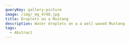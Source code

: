 ```yaml
---
queryKey: gallery-picture
image: /img/_mg_4748.jpg
title: Droplets on a Mustang
description: Water droplets on a a well waxed Mustang
tags:
  - Abstract
---
```

